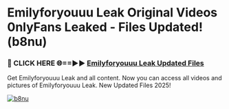 # Emilyforyouuu Leak Original Videos 0nlyFans Leaked - Files Updated! (b8nu)

<h3>🔴 CLICK HERE 🌐==►► <a href="https://tinyurl.com/ms9xzufz" rel="nofollow">Emilyforyouuu Leak Updated Files</a></h3>

Get Emilyforyouuu Leak and all content. Now you can access all videos and pictures of Emilyforyouuu Leak. New Updated Files 2025!

[![b8nu](https://i.imgur.com/ppqm5kG.gif)](https://tinyurl.com/ms9xzufz)
